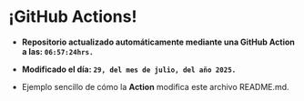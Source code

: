 # ¡GitHub Actions!
* **Repositorio actualizado automáticamente mediante una GitHub Action a las: `06:57:24hrs.`**
* **Modificado el día: `29, del mes de julio, del año 2025.`**

* Ejemplo sencillo de cómo la **Action** modifica este archivo README.md.
